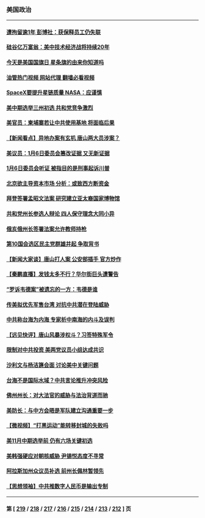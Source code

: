 ### 美国政治
---
#### [遭拘留逾1年 彭博社：获保释员工仍失联](../../pages/ncid1078159/n13759575.md?06150445) 
#### [硅谷亿万富翁：美中技术经济战将持续20年](../../pages/ncid1078159/n13759522.md?06150445) 
#### [今天是美国国旗日 星条旗的由来你知道吗](../../pages/ncid1078159/n13759511.md?06150445) 
#### [油管热门视频 网站代理 翻墙必看视频](http://209.222.30.114:81/youtube.html?06150445)
#### [SpaceX要提升星链质量 NASA：应谨慎](../../pages/ncid1078159/n13759543.md?06150445) 
#### [美中期选举三州初选 共和党竞争激烈](../../pages/ncid1078159/n13758900.md?06150445) 
#### [美官员：柬埔寨若让中共使用基地 将面临后果](../../pages/ncid1078159/n13759316.md?06150445) 
#### [【新闻看点】异地办案有玄机 唐山两大员涉案？](../../pages/ncid1078159/n13758997.md?06150445) 
#### [美议员：1月6日委员会篡改证据 又无新证据](../../pages/ncid1078159/n13758966.md?06150445) 
#### [1月6日委员会听证 被指目的是刑事起诉川普](../../pages/ncid1078159/n13759034.md?06150445) 
#### [北京欲主导资本市场 分析：或致西方断资金](../../pages/ncid1078159/n13759138.md?06150445) 
#### [拜登签署孟昭文法案 研究建立亚太裔国家博物馆](../../pages/ncid1078159/n13759127.md?06150445) 
#### [共和党州长参选人辩论 四人保守理念大同小异](../../pages/ncid1078159/n13759116.md?06150445) 
#### [俄亥俄州长签署法案允许教师持枪](../../pages/ncid1078159/n13759112.md?06150445) 
#### [第10国会选区民主党群雄并起 争取背书](../../pages/ncid1078159/n13759106.md?06150445) 
#### [【新闻大家谈】唐山打人案 公安部插手 官方炒作](../../pages/ncid1078159/n13759080.md?06150445) 
#### [【秦鹏直播】发钱太多不行？华尔街巨头遭警告](../../pages/ncid1078159/n13758979.md?06150445) 
#### [“罗诉韦德案”被遗忘的一方：韦德是谁](../../pages/ncid1078159/n13758835.md?06150445) 
#### [传美拟优先军售台湾 对抗中共潜在登陆威胁](../../pages/ncid1078159/n13758962.md?06150445) 
#### [中共称台海为内海 专家析中南海的内斗及误判](../../pages/ncid1078159/n13758772.md?06150445) 
#### [【远见快评】唐山风暴涉权斗？习签特殊军令](../../pages/ncid1078159/n13758992.md?06150445) 
#### [限制对中共投资 美两党议员小组达成共识](../../pages/ncid1078159/n13758949.md?06150445) 
#### [沙利文与杨洁篪会面 讨论美中关键问题](../../pages/ncid1078159/n13758918.md?06150445) 
#### [台海不是国际水域？中共言论推升冲突风险](../../pages/ncid1078159/n13758829.md?06150445) 
#### [佛州州长：对大法官的威胁与法治背道而驰](../../pages/ncid1078159/n13758775.md?06150445) 
#### [美防长：与中方会晤是军队建立沟通重要一步](../../pages/ncid1078159/n13758740.md?06150445) 
#### [【微视频】“打黑运动”能转移封城的失败吗](../../pages/ncid1078159/n13758771.md?06150445) 
#### [美11月中期选举前 仍有六场关键初选](../../pages/ncid1078159/n13758196.md?06150445) 
#### [美韩强硬应对朝核威胁 尹锡悦态度不寻常](../../pages/ncid1078159/n13758207.md?06150445) 
#### [阿拉斯加州众议员补选 前州长佩林暂领先](../../pages/ncid1078159/n13757974.md?06150445) 
#### [【思想领袖】中共推数字人民币是输出专制](../../pages/ncid1078159/n13742264.md?06150445) 

---
#### 第 [ [219](./219.md?06150445) / [218](./218.md?06150445) / [217](./217.md?06150445) / [216](./216.md?06150445) / [215](./215.md?06150445) / [214](./214.md?06150445) / [213](./213.md?06150445) / [212](./212.md?06150445) ] 页
